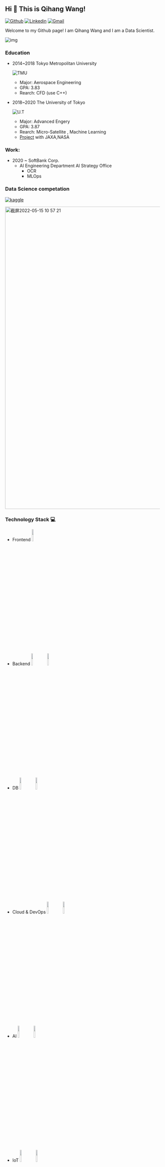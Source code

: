 ## Hi 👋 This is Qihang Wang!

[![Github](https://img.shields.io/badge/-Github-000?style=flat&logo=Github&logoColor=white)](https://github.com/wangqihanginthesky)
[![Linkedin](https://img.shields.io/badge/-LinkedIn-blue?style=flat&logo=Linkedin&logoColor=white)](https://www.linkedin.com/in/qihang-wang/)
[![Gmail](https://img.shields.io/badge/-Gmail-c14438?style=flat&logo=Gmail&logoColor=white)](mailto:wangqihanginthesky@gmail.com)


Welcome to my Github page! I am Qihang Wang and I am a Data Scientist.

<img  alt="img" src="https://user-images.githubusercontent.com/48784591/161188058-b14bb5e5-75fb-4eab-b846-d4000144c56a.jpeg" height="auto" />


### Education
- 2014~2018 Tokyo Metropolitan University

    ![TMU](https://user-images.githubusercontent.com/48784591/161189884-bc888a4f-cab1-4e59-aec7-9ee29eb4337b.png)
  - Major: Aerospace Engineering
  - GPA: 3.83
  - Rearch: CFD (use C++)
- 2018~2020 The University of Tokyo

    ![U.T](https://user-images.githubusercontent.com/48784591/161189893-c392925d-4754-4145-bc25-bb073318c957.png)
  - Major: Advanced Engery
  - GPA: 3.87
  - Rearch: Micro-Satellite , Machine Learning
  - [Project](https://www.space.t.u-tokyo.ac.jp/equuleus/en/) with JAXA,NASA

### Work: 
- 2020 ~ SoftBank Corp. 
  - AI Engineering Department AI Strategy Office
    - OCR
    - MLOps

### Data Science competation  
   [![kaggle](https://www.vectorlogo.zone/logos/kaggle/kaggle-ar21.svg)](https://www.kaggle.com/wangqihanginthesky) 

<img width="984" alt="截屏2022-05-15 10 57 21" src="https://user-images.githubusercontent.com/48784591/168453965-72de010e-2d93-421f-98a5-503919de5b61.png">



### Technology Stack 💻
- Frontend
<code><img width="10%" src="https://www.vectorlogo.zone/logos/reactjs/reactjs-ar21.svg"></code>

- Backend
<code><img width="10%" src="https://www.vectorlogo.zone/logos/pocoo_flask/pocoo_flask-ar21.svg"></code>
<code><img width="10%" src="https://www.vectorlogo.zone/logos/nginx/nginx-ar21.svg"></code>

- DB
<code><img width="10%" src="https://www.vectorlogo.zone/logos/mysql/mysql-ar21.svg"></code>
<code><img width="10%" src="https://www.vectorlogo.zone/logos/mongodb/mongodb-ar21.svg"></code>

- Cloud & DevOps 
<code><img width="10%" src="https://www.vectorlogo.zone/logos/kubernetes/kubernetes-ar21.svg"></code>
<code><img width="10%" src="https://www.vectorlogo.zone/logos/amazon_aws/amazon_aws-ar21.svg"></code>

- AI
<code><img width="10%" src="https://www.vectorlogo.zone/logos/pytorch/pytorch-ar21.svg"></code>
<code><img width="10%" src="https://www.vectorlogo.zone/logos/kaggle/kaggle-ar21.svg"></code>
- IoT
<code><img width="10%" src="https://www.vectorlogo.zone/logos/raspberrypi/raspberrypi-ar21.svg"></code>
<code><img width="10%" src="https://www.vectorlogo.zone/logos/arduino/arduino-ar21.svg"></code>

### Github
<img  src="https://github-readme-stats.vercel.app/api/top-langs/?username=wangqihanginthesky&count_private=true&theme=noctis_minimus&include_all_commits=true" />

<img  src="https://github-readme-stats.vercel.app/api?username=wangqihanginthesky&show_icons=true&theme=noctis_minimus&count_private=true&include_all_commits=true" />
